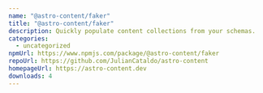 ```yaml
---
name: "@astro-content/faker"
title: "@astro-content/faker"
description: Quickly populate content collections from your schemas.
categories:
  - uncategorized
npmUrl: https://www.npmjs.com/package/@astro-content/faker
repoUrl: https://github.com/JulianCataldo/astro-content
homepageUrl: https://astro-content.dev
downloads: 4
---
```

